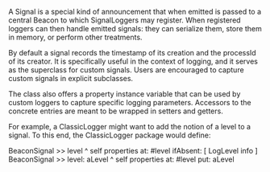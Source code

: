 A Signal is a special kind of announcement that when emitted is passed to a central Beacon to which SignalLoggers may register. When registered loggers can then handle emitted signals: they can serialize them, store them in memory, or perform other treatments.

By default a signal records the timestamp of its creation and the processId of its creator. 
It is specifically useful in the context of logging, and it serves as the superclass for custom signals. Users are encouraged to capture custom signals in explicit subclasses.

The class also offers a property instance variable that can be used by custom loggers to capture specific logging parameters. Accessors to the concrete entries are meant to be wrapped in setters and getters.

For example, a ClassicLogger might want to add the notion of a level to a signal. To this end, the ClassicLogger package would define:

BeaconSignal >> level
	^ self properties at: #level ifAbsent: [ LogLevel info ]
BeaconSignal >> level: aLevel
	^ self properties at: #level put: aLevel
	